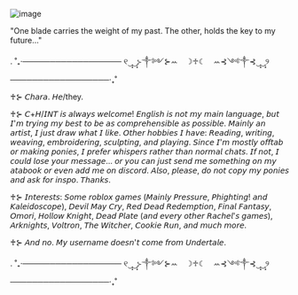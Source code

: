 ![image](https://github.com/user-attachments/assets/e0f8bd0b-b64d-4ad8-a93d-1021718bf288)


"One blade carries the weight of my past. The other, holds the key to my future..."

.               ˚₊‧────────────────── ୧‿̩͙‿̩͙⊱༒︎༻⊱ꕀ⠀ ☽♱☾⠀ ꕀ⊰༺༒︎⊰‿̩͙‿̩͙୨ ──────────────────‧₊˚

 ♰⊱ 𝘊𝘩𝘢𝘳𝘢.  𝘏𝘦/they.
 
 ♰⊱ 𝘊+𝘏/𝘐𝘕𝘛 𝘪𝘴 𝘢𝘭𝘸𝘢𝘺𝘴 𝘸𝘦𝘭𝘤𝘰𝘮𝘦! 𝘌𝘯𝘨𝘭𝘪𝘴𝘩 𝘪𝘴 𝘯𝘰𝘵 𝘮𝘺 𝘮𝘢𝘪𝘯 𝘭𝘢𝘯𝘨𝘶𝘢𝘨𝘦, 𝘣𝘶𝘵 𝘐'𝘮 𝘵𝘳𝘺𝘪𝘯𝘨 𝘮𝘺 𝘣𝘦𝘴𝘵 𝘵𝘰 𝘣𝘦 𝘢𝘴 𝘤𝘰𝘮𝘱𝘳𝘦𝘩𝘦𝘯𝘴𝘪𝘣𝘭𝘦 𝘢𝘴 𝘱𝘰𝘴𝘴𝘪𝘣𝘭𝘦.
      𝘔𝘢𝘪𝘯𝘭𝘺 𝘢𝘯 𝘢𝘳𝘵𝘪𝘴𝘵, 𝘐 𝘫𝘶𝘴𝘵 𝘥𝘳𝘢𝘸 𝘸𝘩𝘢𝘵 𝘐 𝘭𝘪𝘬𝘦. 𝘖𝘵𝘩𝘦𝘳 𝘩𝘰𝘣𝘣𝘪𝘦𝘴 𝘐 𝘩𝘢𝘷𝘦: 𝘙𝘦𝘢𝘥𝘪𝘯𝘨, 𝘸𝘳𝘪𝘵𝘪𝘯𝘨, 𝘸𝘦𝘢𝘷𝘪𝘯𝘨, 𝘦𝘮𝘣𝘳𝘰𝘪𝘥𝘦𝘳𝘪𝘯𝘨, 𝘴𝘤𝘶𝘭𝘱𝘵𝘪𝘯𝘨, 𝘢𝘯𝘥 𝘱𝘭𝘢𝘺𝘪𝘯𝘨.
      𝘚𝘪𝘯𝘤𝘦 𝘐'𝘮 𝘮𝘰𝘴𝘵𝘭𝘺 𝘰𝘧𝘧𝘵𝘢𝘣 𝘰𝘳 𝘮𝘢𝘬𝘪𝘯𝘨 𝘱𝘰𝘯𝘪𝘦𝘴, 𝘐 𝘱𝘳𝘦𝘧𝘦𝘳 𝘸𝘩𝘪𝘴𝘱𝘦𝘳𝘴 𝘳𝘢𝘵𝘩𝘦𝘳 𝘵𝘩𝘢𝘯 𝘯𝘰𝘳𝘮𝘢𝘭 𝘤𝘩𝘢𝘵𝘴. 𝘐𝘧 𝘯𝘰𝘵, 𝘐 𝘤𝘰𝘶𝘭𝘥 𝘭𝘰𝘴𝘦 𝘺𝘰𝘶𝘳 𝘮𝘦𝘴𝘴𝘢𝘨𝘦... 𝘰𝘳 𝘺𝘰𝘶 𝘤𝘢𝘯 𝘫𝘶𝘴𝘵 𝘴𝘦𝘯𝘥 𝘮𝘦 𝘴𝘰𝘮𝘦𝘵𝘩𝘪𝘯𝘨 𝘰𝘯 𝘮𝘺 𝘢𝘵𝘢𝘣𝘰𝘰𝘬 𝘰𝘳 𝘦𝘷𝘦𝘯 𝘢𝘥𝘥 𝘮𝘦 𝘰𝘯 
      𝘥𝘪𝘴𝘤𝘰𝘳𝘥. 𝘈𝘭𝘴𝘰, 𝘱𝘭𝘦𝘢𝘴𝘦, 𝘥𝘰 𝘯𝘰𝘵 𝘤𝘰𝘱𝘺 𝘮𝘺 𝘱𝘰𝘯𝘪𝘦𝘴 𝘢𝘯𝘥 𝘢𝘴𝘬 𝘧𝘰𝘳 𝘪𝘯𝘴𝘱𝘰. 𝘛𝘩𝘢𝘯𝘬𝘴.
     
 ♰⊱ 𝘐𝘯𝘵𝘦𝘳𝘦𝘴𝘵𝘴: 𝘚𝘰𝘮𝘦 𝘳𝘰𝘣𝘭𝘰𝘹 𝘨𝘢𝘮𝘦𝘴 (𝘔𝘢𝘪𝘯𝘭𝘺 𝘗𝘳𝘦𝘴𝘴𝘶𝘳𝘦, 𝘗𝘩𝘪𝘨𝘩𝘵𝘪𝘯𝘨! 𝘢𝘯𝘥 𝘒𝘢𝘭𝘦𝘪𝘥𝘰𝘴𝘤𝘰𝘱𝘦), 𝘋𝘦𝘷𝘪𝘭 𝘔𝘢𝘺 𝘊𝘳𝘺, 𝘙𝘦𝘥 𝘋𝘦𝘢𝘥 𝘙𝘦𝘥𝘦𝘮𝘱𝘵𝘪𝘰𝘯, 𝘍𝘪𝘯𝘢𝘭 𝘍𝘢𝘯𝘵𝘢𝘴𝘺, 𝘖𝘮𝘰𝘳𝘪, 𝘏𝘰𝘭𝘭𝘰𝘸 𝘒𝘯𝘪𝘨𝘩𝘵, 𝘋𝘦𝘢𝘥 𝘗𝘭𝘢𝘵𝘦 (𝘢𝘯𝘥 𝘦𝘷𝘦𝘳𝘺 𝘰𝘵𝘩𝘦𝘳 𝘙𝘢𝘤𝘩𝘦𝘭'𝘴 𝘨𝘢𝘮𝘦𝘴), 
     𝘈𝘳𝘬𝘯𝘪𝘨𝘩𝘵𝘴, 𝘝𝘰𝘭𝘵𝘳𝘰𝘯, 𝘛𝘩𝘦 𝘞𝘪𝘵𝘤𝘩𝘦𝘳, 𝘊𝘰𝘰𝘬𝘪𝘦 𝘙𝘶𝘯, 𝘢𝘯𝘥 𝘮𝘶𝘤𝘩 𝘮𝘰𝘳𝘦.
     
 ♰⊱ 𝘈𝘯𝘥 𝘯𝘰. 𝘔𝘺 𝘶𝘴𝘦𝘳𝘯𝘢𝘮𝘦 𝘥𝘰𝘦𝘴𝘯'𝘵 𝘤𝘰𝘮𝘦 𝘧𝘳𝘰𝘮 𝘜𝘯𝘥𝘦𝘳𝘵𝘢𝘭𝘦.
 
 .               ˚₊‧────────────────── ୧‿̩͙‿̩͙⊱༒︎༻⊱ꕀ⠀ ☽♱☾⠀ ꕀ⊰༺༒︎⊰‿̩͙‿̩͙୨ ──────────────────‧₊˚
